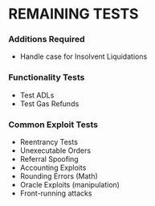 # REMAINING TESTS

### Additions Required

- Handle case for Insolvent Liquidations

### Functionality Tests

- Test ADLs
- Test Gas Refunds

### Common Exploit Tests

- Reentrancy Tests
- Unexecutable Orders
- Referral Spoofing
- Accounting Exploits
- Rounding Errors (Math)
- Oracle Exploits (manipulation)
- Front-running attacks
